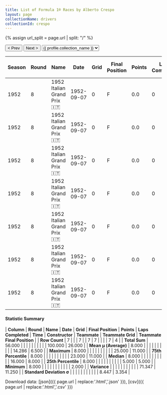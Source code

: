 ```yaml
---
title: List of Formula 1® Races by Alberto Crespo
layout: page
collectionName: drivers
collectionId: crespo
---
```


{% assign url_split = page.url | split: "/" %}
<div id="collection-navigation">
<button onclick="selector.options[selector.selectedIndex-1].value && (window.location = selector.options[selector.selectedIndex-1].value);">&lt; Prev</button>
<button onclick="selector.options[selector.selectedIndex+1].value && (window.location = selector.options[selector.selectedIndex+1].value);">Next &gt;</button>
<select id="selector" onchange="this.options[this.selectedIndex].value && (window.location = this.options[this.selectedIndex].value);">
  {% for collectionId in site.data[page.collectionName].refs %}
    {% if collectionId == page.collectionId %}
      {% assign selected = "selected" %}
    {% else %}
      {% assign selected = "" %}
    {% endif %}
    {% assign profile = site.data[page.collectionName][collectionId].profile %}
    <option value="/f1/{{ page.collectionName }}/{{ collectionId }}/{{ url_split[4] }}" {{ selected }}>{{ profile.collection_name }}</option>
  {% endfor %}
</select>
</div>

| Season | Round | Name | Date | Grid | Final Position | Points | Laps Completed | Time | Constructor | Teammate | Teammate Grid | Teammate Final Position |
|--|--|--|--|--|--|--|--|--|--|--|--|--|
| 1952 | 8 | 1952 Italian Grand Prix 🇮🇹 | 1952-09-07 | 0 | F | 0.0 | 0 |   | Maserati 🇮🇹 | [José Froilán González 🇦🇷](/f1/drivers/gonzalez) | 5 | 2 |
| 1952 | 8 | 1952 Italian Grand Prix 🇮🇹 | 1952-09-07 | 0 | F | 0.0 | 0 |   | Maserati 🇮🇹 | [Felice Bonetto 🇮🇹](/f1/drivers/bonetto) | 13 | 5 |
| 1952 | 8 | 1952 Italian Grand Prix 🇮🇹 | 1952-09-07 | 0 | F | 0.0 | 0 |   | Maserati 🇮🇹 | [Chico Landi 🇧🇷](/f1/drivers/landi) | 18 | 8 |
| 1952 | 8 | 1952 Italian Grand Prix 🇮🇹 | 1952-09-07 | 0 | F | 0.0 | 0 |   | Maserati 🇮🇹 | [Eitel Cantoni 🇺🇾](/f1/drivers/cantoni) | 23 | 11 |
| 1952 | 8 | 1952 Italian Grand Prix 🇮🇹 | 1952-09-07 | 0 | F | 0.0 | 0 |   | Maserati 🇮🇹 | [Gino Bianco 🇧🇷](/f1/drivers/bianco) | 25 | R |
| 1952 | 8 | 1952 Italian Grand Prix 🇮🇹 | 1952-09-07 | 0 | F | 0.0 | 0 |   | Maserati 🇮🇹 | [Franco Rol 🇮🇹](/f1/drivers/rol) | 16 | R |
| 1952 | 8 | 1952 Italian Grand Prix 🇮🇹 | 1952-09-07 | 0 | F | 0.0 | 0 |   | Maserati 🇮🇹 | [Toulo de Graffenried 🇨🇭](/f1/drivers/graffenried) | 0 | F |

#### Statistic Summary

| **Column** | **Round** | **Name** | **Date** | **Grid** | **Final Position** | **Points** | **Laps Completed** | **Time** | **Constructor** | **Teammate** | **Teammate Grid** | **Teammate Final Position** |
| **Row Count** | 7 |  |  | 7 |  | 7 | 7 |  |  |  | 7 | 4 |
| **Total Sum** | 56.000 |  |  |  |  |  |  |  |  |  | 100.000 | 26.000 |
| **Mean μ (Average)** | 8.000 |  |  |  |  |  |  |  |  |  | 14.286 | 6.500 |
| **Maximum** | 8.000 |  |  |  |  |  |  |  |  |  | 25.000 | 11.000 |
| **75th Percentile** | 8.000 |  |  |  |  |  |  |  |  |  | 23.000 | 11.000 |
| **Median** | 8.000 |  |  |  |  |  |  |  |  |  | 16.000 | 8.000 |
| **25th Percentile** | 8.000 |  |  |  |  |  |  |  |  |  | 5.000 | 5.000 |
| **Minimum** | 8.000 |  |  |  |  |  |  |  |  |  |  | 2.000 |
| **Variance** |  |  |  |  |  |  |  |  |  |  | 71.347 | 11.250 |
| **Standard Deviation σ** |  |  |  |  |  |  |  |  |  |  | 8.447 | 3.354 |

Download data: [json]({{ page.url | replace:'.html','.json' }}), [csv]({{ page.url | replace:'.html','.csv' }})
